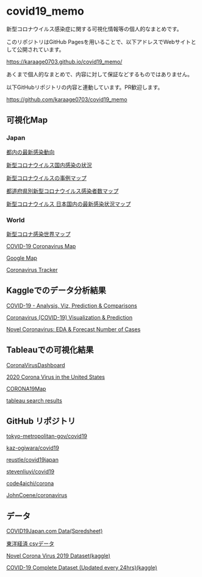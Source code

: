 # covid19_memo
新型コロナウイルス感染症に関する可視化情報等の個人的なまとめです。

このリポジトリはGitHub Pagesを用いることで、以下アドレスでWebサイトとして公開されています。

https://karaage0703.github.io/covid19_memo/

あくまで個人的なまとめで、内容に対して保証などするものではありません。

以下GitHubリポジトリの内容と連動しています。PR歓迎します。

https://github.com/karaage0703/covid19_memo

## 可視化Map

### Japan
[都内の最新感染動向](https://stopcovid19.metro.tokyo.lg.jp/)

[新型コロナウイルス国内感染の状況](https://toyokeizai.net/sp/visual/tko/covid19/)

[新型コロナウイルスの事例マップ](https://www.coromap.info/)

[都道府県別新型コロナウイルス感染者数マップ](https://jagjapan.maps.arcgis.com/apps/opsdashboard/index.html#/259ce3e3e2bf4c77876d4ecde6ea2564)

[新型コロナウイルス 日本国内の最新感染状況マップ](https://newsdigest.jp/pages/coronavirus/)

### World
[新型コロナ感染世界マップ](https://vdata.nikkei.com/newsgraphics/coronavirus-world-map/)

[COVID-19 Coronavirus Map](https://covid19.health/)

[Google Map](https://www.google.com/maps/d/u/0/viewer?mid=1a04iBi41DznkMaQRnICO40ktROfnMfMx&ll=37.45239782566561%2C137.6798301595186&z=6)

[Coronavirus Tracker](https://shiny.john-coene.com/coronavirus/)

## Kaggleでのデータ分析結果
[COVID-19 - Analysis, Viz, Prediction & Comparisons](https://www.kaggle.com/imdevskp/covid-19-analysis-viz-prediction-comparisons)

[Coronavirus (COVID-19) Visualization & Prediction](https://www.kaggle.com/therealcyberlord/coronavirus-covid-19-visualization-prediction)

[Novel Coronavirus: EDA & Forecast Number of Cases](https://www.kaggle.com/khoongweihao/novel-coronavirus-eda-forecast-number-of-cases)

## Tableauでの可視化結果
[CoronaVirusDashboard](https://public.tableau.com/profile/travis.winn#!/vizhome/CoronaVirusVisualizationDashboardUpdated3_27_2020/CoronaVirusDashboard2_11_2020)

[2020 Corona Virus in the United States](https://public.tableau.com/profile/kim.allen#!/vizhome/2020CoronaVirusintheUnitedStates/USCoronaDashboard)

[CORONA19Map](https://public.tableau.com/profile/seungilkang#!/vizhome/CORONA19_Map/CORONA19Map)

[tableau search results](https://public.tableau.com/en-us/search/all/%23corona)

## GitHub リポジトリ
[tokyo-metropolitan-gov/covid19](https://github.com/tokyo-metropolitan-gov/covid19)

[kaz-ogiwara/covid19](https://github.com/kaz-ogiwara/covid19)

[reustle/covid19japan](https://github.com/reustle/covid19japan)

[stevenliuyi/covid19](https://github.com/stevenliuyi/covid19)

[code4aichi/corona](https://github.com/code4aichi/corona)

[JohnCoene/coronavirus](https://github.com/JohnCoene/coronavirus)

## データ
[COVID19Japan.com Data(Spredsheet)](https://docs.google.com/spreadsheets/d/1jfB4muWkzKTR0daklmf8D5F0Uf_IYAgcx_-Ij9McClQ/edit#gid=0)

[東洋経済 csvデータ](https://toyokeizai.net/sp/visual/tko/covid19/csv/data.csv)

[Novel Corona Virus 2019 Dataset(kaggle)](https://www.kaggle.com/sudalairajkumar/novel-corona-virus-2019-dataset)

[COVID-19 Complete Dataset (Updated every 24hrs)(kaggle)](https://www.kaggle.com/imdevskp/corona-virus-report)
